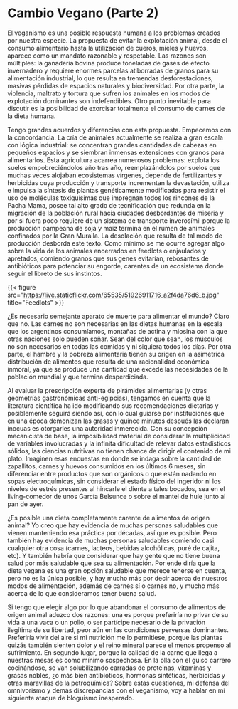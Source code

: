 # Cambio Vegano (Parte 2)


El veganismo es una posible respuesta humana a los problemas creados por nuestra
especie. La propuesta de evitar la explotación animal, desde el consumo
alimentario hasta la utilización de cueros, mieles y huevos, aparece como un
mandato razonable y respetable. Las razones son múltiples: la ganadería bovina
produce toneladas de gases de efecto invernadero y requiere enormes parcelas
atiborradas de granos para su alimentación industrial, lo que resulta en
tremendas desforestaciones, masivas pérdidas de espacios naturales y
biodiversidad. Por otra parte, la violencia, maltrato y tortura que sufren los
animales en los modos de explotación dominantes son indefendibles. Otro punto
inevitable para discutir es la posibilidad de exorcisar totalmente el consumo de
carnes de la dieta humana.

Tengo grandes acuerdos y diferencias con esta propuesta. Empecemos con la
concordancia. La cría de animales actualmente se realiza a gran escala con
lógica industrial: se concentran grandes cantidades de cabezas en pequeños
espacios y se siembran inmensas extensiones con granos para alimentarlos. Esta
agricultura acarrea numerosos problemas: explota los suelos empobreciéndolos año
tras año, reemplazándolos por suelos que muchas veces alojaban ecosistemas
vírgenes, depende de fertilizantes y herbicidas cuya producción y transporte
incrementan la devastación, utiliza e impulsa la síntesis de plantas
genéticamente modificadas para resistir el uso de moléculas toxiquísimas que
impregnan todos los rincones de la Pacha Mama, posee tal alto grado de
tecnificación que redunda en la migración de la población rural hacia ciudades
desbordantes de miseria y por si fuera poco requiere de un sistema de transporte
inverosímil porque la producción pampeana de soja y maíz termina en el rumen de
animales confinados por la Gran Muralla. La desolación que resulta de tal modo
de producción desborda este texto. Como mínimo se me ocurre agregar algo sobre
la vida de los animales encerrados en feedlots o enjaulados y apretados,
comiendo granos que sus genes evitarían, rebosantes de antibióticos para
potenciar su engorde, carentes de un ecosistema donde seguir el libreto de sus
instintos.

{{< figure src="https://live.staticflickr.com/65535/51926911716_a2f4da76d6_b.jpg" title="Feedlots" >}}

¿Es necesario semejante aparato de muerte para alimentar el mundo? Claro que no.
Las carnes no son necesarias en las dietas humanas en la escala que los
argentinos consumíamos, montañas de actina y miosina con la que otras naciones
sólo pueden soñar. Sean del color que sean, los músculos no son necesarios en
todas las comidas y ni siquiera todos los días. Por otra parte, el hambre y la
pobreza alimentaria tienen su origen en la asimétrica distribución de alimentos
que resulta de una racionalidad económica inmoral, ya que se produce una
cantidad que excede las necesidades de la población mundial y que termina
desperdiciada.

Al evaluar la prescripción experta de pirámides alimentarias (y otras geometrías
gastronómicas anti-egipcias), tengamos en cuenta que la literatura científica ha
ido modificando sus recomendaciones dietarias y posiblemente seguirá siendo así,
con lo cual guiarse por instituciones que en una época demonizan las grasas y
quince minutos después las declaran inocuas es otorgarles una autoridad
inmerecida. Con su concepción mecanicista de base, la imposibilidad material de
considerar la multiplicidad de variables involucradas y la infinita dificultad
de relevar datos estadísticos sólidos, las ciencias nutritivas no tienen chance
de dirigir el contenido de mi plato. Imaginen esas encuestas en donde se indaga
sobre la cantidad de zapallitos, carnes y huevos consumidos en los últimos 6
meses, sin diferenciar entre productos que son orgánicos o que están nadando en
sopas electroquímicas, sin considerar el estado físico del ingeridor ni los
niveles de estrés presentes al hincarle el diente a tales bocados, sea en el
living-comedor de unos García Belsunce o sobre el mantel de hule junto al pan de
ayer.

¿Es posible una dieta completamente carente de alimentos de origen animal? Yo
creo que hay evidencia de muchas personas saludables que vienen manteniendo esa
práctica por décadas, así que es posible. Pero también hay evidencia de muchas
personas saludables comiendo casi cualquier otra cosa (carnes, lacteos, bebidas
alcohólicas, puré de cajita, etc). Y también habría que considerar que hay gente
que no tiene buena salud por más saludable que sea su alimentación. Por ende
diría que la dieta vegana es una gran opción saludable que merece tenerse en
cuenta, pero no es la única posible, y hay mucho más por decir acerca de
nuestros modos de alimentación, además de carnes sí o carnes no, y mucho más
acerca de lo que consideramos tener buena salud.

Si tengo que elegir algo por lo que abandonar el consumo de alimentos de origen
animal aduzco dos razones: una es porque preferiría no privar de su vida a una
vaca o un pollo, o ser partícipe necesario de la privación ilegítima de su
libertad, peor aún en las condiciones perversas dominantes. Preferiría vivir
del aire si mi nutrición me lo permitiese, porque las plantas quizás también
sienten dolor y el reino mineral parece el menos propenso al sufrimiento. En
segundo lugar, porque la calidad de la carne que llega a nuestras mesas es como
mínimo sospechosa. En la olla con el guiso carrero cocinándose, se van
solubilizando carradas de proteinas, vitaminas y grasas nobles, ¿o más bien
antibióticos, hormonas sintéticas, herbicidas y otras maravillas de la
petroquímica? Sobre estas cuestiones, mi defensa del omnivorismo y demás
discrepancias con el veganismo, voy a hablar en mi siguiente ataque de bloguismo
inesperado.

